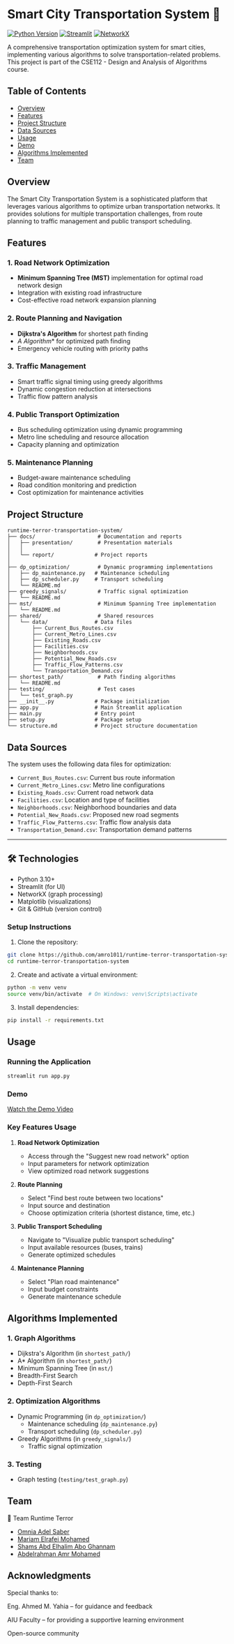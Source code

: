 # Smart City Transportation System 🚦

[![Python Version](https://img.shields.io/badge/python-3.8%2B-blue.svg)](https://www.python.org/downloads/)
[![Streamlit](https://img.shields.io/badge/Streamlit-1.24.0-orange.svg)](https://streamlit.io)
[![NetworkX](https://img.shields.io/badge/NetworkX-2.8.4-blue.svg)](https://networkx.org)

A comprehensive transportation optimization system for smart cities, implementing various algorithms to solve transportation-related problems. This project is part of the CSE112 - Design and Analysis of Algorithms course.

## Table of Contents
- [Overview](#overview)
- [Features](#features)
- [Project Structure](#project-structure)
- [Data Sources](#data-sources)
- [Usage](#usage)
- [Demo](#Demo)
- [Algorithms Implemented](#algorithms-implemented)
- [Team](#team)

## Overview

The Smart City Transportation System is a sophisticated platform that leverages various algorithms to optimize urban transportation networks. It provides solutions for multiple transportation challenges, from route planning to traffic management and public transport scheduling.

## Features

### 1. Road Network Optimization
- **Minimum Spanning Tree (MST)** implementation for optimal road network design
- Integration with existing road infrastructure
- Cost-effective road network expansion planning

### 2. Route Planning and Navigation
- **Dijkstra's Algorithm** for shortest path finding
- **A* Algorithm** for optimized path finding
- Emergency vehicle routing with priority paths

### 3. Traffic Management
- Smart traffic signal timing using greedy algorithms
- Dynamic congestion reduction at intersections
- Traffic flow pattern analysis

### 4. Public Transport Optimization
- Bus scheduling optimization using dynamic programming
- Metro line scheduling and resource allocation
- Capacity planning and optimization

### 5. Maintenance Planning
- Budget-aware maintenance scheduling
- Road condition monitoring and prediction
- Cost optimization for maintenance activities

## Project Structure

```
runtime-terror-transportation-system/
├── docs/                    # Documentation and reports
│   ├── presentation/        # Presentation materials
│   │   
│   └── report/             # Project reports
│       
├── dp_optimization/         # Dynamic programming implementations
│   ├── dp_maintenance.py   # Maintenance scheduling
│   ├── dp_scheduler.py     # Transport scheduling
│   └── README.md
├── greedy_signals/          # Traffic signal optimization
│   └── README.md
├── mst/                     # Minimum Spanning Tree implementation
│   └── README.md
├── shared/                  # Shared resources
│   └── data/               # Data files
│       ├── Current_Bus_Routes.csv
│       ├── Current_Metro_Lines.csv
│       ├── Existing_Roads.csv
│       ├── Facilities.csv
│       ├── Neighborhoods.csv
│       ├── Potential_New_Roads.csv
│       ├── Traffic_Flow_Patterns.csv
│       └── Transportation_Demand.csv
├── shortest_path/           # Path finding algorithms
│   └── README.md
├── testing/                 # Test cases
│   └── test_graph.py
├── __init__.py             # Package initialization
├── app.py                  # Main Streamlit application
├── main.py                 # Entry point
├── setup.py                # Package setup
└── structure.md            # Project structure documentation
```

## Data Sources

The system uses the following data files for optimization:
- `Current_Bus_Routes.csv`: Current bus route information
- `Current_Metro_Lines.csv`: Metro line configurations
- `Existing_Roads.csv`: Current road network data
- `Facilities.csv`: Location and type of facilities
- `Neighborhoods.csv`: Neighborhood boundaries and data
- `Potential_New_Roads.csv`: Proposed new road segments
- `Traffic_Flow_Patterns.csv`: Traffic flow analysis data
- `Transportation_Demand.csv`: Transportation demand patterns


---

## 🛠️ Technologies

- Python 3.10+
- Streamlit (for UI)
- NetworkX (graph processing)
- Matplotlib (visualizations)
- Git & GitHub (version control)

### Setup Instructions

1. Clone the repository:
```bash
git clone https://github.com/amro1011/runtime-terror-transportation-system.git
cd runtime-terror-transportation-system
```

2. Create and activate a virtual environment:
```bash
python -m venv venv
source venv/bin/activate  # On Windows: venv\Scripts\activate
```

3. Install dependencies:
```bash
pip install -r requirements.txt
```

## Usage

### Running the Application
```bash
streamlit run app.py
```
### Demo 

[Watch the Demo Video](https://youtu.be/sKIYGer4nU4)

### Key Features Usage

1. **Road Network Optimization**
   - Access through the "Suggest new road network" option
   - Input parameters for network optimization
   - View optimized road network suggestions

2. **Route Planning**
   - Select "Find best route between two locations"
   - Input source and destination
   - Choose optimization criteria (shortest distance, time, etc.)

3. **Public Transport Scheduling**
   - Navigate to "Visualize public transport scheduling"
   - Input available resources (buses, trains)
   - Generate optimized schedules

4. **Maintenance Planning**
   - Select "Plan road maintenance"
   - Input budget constraints
   - Generate maintenance schedule

## Algorithms Implemented

### 1. Graph Algorithms
- Dijkstra's Algorithm (in `shortest_path/`)
- A* Algorithm (in `shortest_path/`)
- Minimum Spanning Tree (in `mst/`)
- Breadth-First Search
- Depth-First Search

### 2. Optimization Algorithms
- Dynamic Programming (in `dp_optimization/`)
  - Maintenance scheduling (`dp_maintenance.py`)
  - Transport scheduling (`dp_scheduler.py`)
- Greedy Algorithms (in `greedy_signals/`)
  - Traffic signal optimization

### 3. Testing
- Graph testing (`testing/test_graph.py`)

## Team
👥 Team Runtime Terror
- [Omnia Adel Saber](https://github.com/Omnia-adel1)
- [Mariam Elrafei Mohamed](https://github.com/Mariam-abdelfttah)
- [Shams Abd Elhalim Abo Ghannam](https://github.com/shams8795)
- [Abdelrahman Amr Mohamed](https://github.com/AmRo1011)

## Acknowledgments
Special thanks to:

Eng. Ahmed M. Yahia – for guidance and feedback

AIU Faculty – for providing a supportive learning environment

Open-source community

